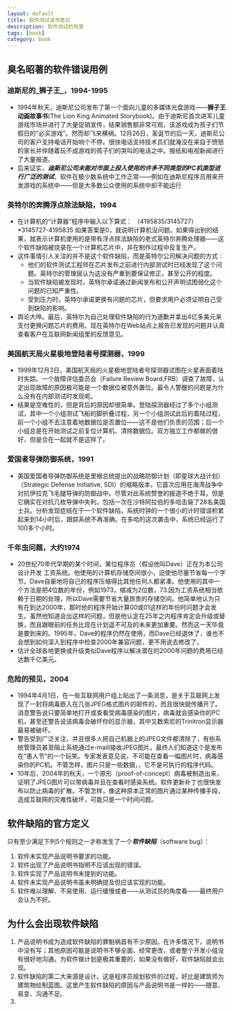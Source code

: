 ```yaml
---
layout: default
title: 软件测试读书笔记
description: 软件测试的背景
tags: [book]
category: book
---
```


## 臭名昭著的软件错误用例
###  迪斯尼的_狮子王_，1994-1995
- 1994年秋天，迪斯尼公司发布了第一个面向儿童的多媒体光盘游戏——**狮子王动画故事书**(The Lion King Animated Storybook)。由于迪斯尼首次进军儿童游戏市场并进行了大量促销宣传，结果销售额非常可观，该游戏成为孩子们节假日的“必买游戏”。然而却飞来横祸。12月26日，圣诞节的后一天，迪斯尼公司的客户支持电话开始响个不停。很快电话支持技术员们就淹没在来自于愤怒的家长并伴随着玩不成游戏的孩子们的哭叫的电话之中。报纸和电视新闻进行了大量报道。
- 后来证实，***迪斯尼公司未能对市面上投入使用的许多不同类型的PC机类型进行广泛的测试***，软件在极少数系统中工作正常——例如在迪斯尼程序员用来开发游戏的系统中——但是大多数公众使用的系统中却不能运行

### 英特尔的奔腾浮点除法缺陷，1994
- 在计算机的“计算器”程序中输入以下算式：
（4195835/3145727）*3145727-4195835
如果答案是0，就说明计算机没问题。如果得出别的结果，就表示计算机使用的是带有浮点除法缺陷的老式英特尔奔腾处理器——这个软件缺陷被烧录在一个计算机芯片中，并在制作过程中反复生产。
- 这件事情引人关注的并不是这个软件缺陷，而是英特尔公司解决问题的方式：
  * 他们的软件测试工程师在芯片发布之前进行内部测试时已经发现了这个问题。英特尔的管理层认为这没有严重到要保证修正，甚至公开的程度。
  * 当软件缺陷被发现时，英特尔承诺通过新闻发布和公开声明试图弱化这个问题的已知严重性。
  * 受到压力时，英特尔承诺更换有问题的芯片，但要求用户必须证明自己受到缺陷的影响。
- 舆论大哗。最后，英特尔为自己处理软件缺陷的行为道歉并拿出4亿多美元来支付更换问题芯片的费用。现在英特尔在Web站点上报告已发现的问题并认真查看客户在互联网新闻组里的反馈意见。       

### 美国航天局火星极地登陆者号探测器，1999
- 1999年12月3日，美国航天局的火星极地登陆者号探测器试图在火星表面着陆时失踪。一个故障评估委员会（Failure Review Board,FRB）调查了故障，认定出现故障的原因极可能是一个数据位被意外置位。最令人警醒的问题是为什么没有在内部测试时发现呢。
- 结果是空难性的，但是背后的原因却很简单。登陆探测器经过了多个小组测试，其中一个小组测试飞船的脚折叠过程，另一个小组测试此后的着陆过程，前一个小组不去注意着地数据位是否置位——这不是他们负责的范围；后一个小组总是在开始测试之前复位计算机、清除数据位。双方独立工作都做的很好，但是合在一起就不是这样了。

### 爱国者导弹防御系统，1991
- 美国爱国者导弹防御系统是里根总统提出的战略防御计划（即星球大战计划）（Strategic Defense Initiative, SDI）的缩略版本，它首次应用在海湾战争中对抗伊拉克飞毛腿导弹的防御战中。尽管对此系统赞誉的报道不绝于耳，但是它确实在对抗几枚导弹中失利，包括一次在沙特阿拉伯的多哈击毙了28名美国士兵。分析发现症结在于一个软件缺陷，系统时钟的一个很小的计时错误积累起来到14小时后，跟踪系统不再准确。在多哈的这次袭击中，系统已经运行了100多个小时。
### 千年虫问题，大约1974
- 20世纪70年代早期的某个时间，某位程序员（假设他叫Dave）正在为本公司设计开发 工资系统。他使用的计算机存储空间很小，迫使他尽量节省每一个字节。Dave自豪地将自己的程序压缩得比其他任何人都紧凑。他使用的其中一个方法是把4位数的年份，例如1973，缩减为2位数，73.因为工资系统相当依赖于日期的处理，所以Dave需要节省大量昂贵的存储空间。他简单地认为只有在到达2000年，那时他的程序开始计算00或01这样的年份时问题才会发生。虽然他知道会出这样的问题，但是他认定在25年之内程序肯定会升级或替换，而且跟眼前的任务比现在计划遥不可及的未来更加重要。然而这一天毕竟是要到来的。1995年，Dave的程序仍然在使用，而Dave已经退休了，谁也不会想到如何深入到程序中检查2000年兼容问题，更不用说去修改了。
- 估计全球各地更换或升级类似Dave程序以解决潜在的2000年问题的费用已经达数千亿美元。

### 危险的预见，2004
- 1994年4月1日，在一些互联网用户组上贴出了一条消息，是关于互联网上发现了一封将病毒嵌入在几张JPEG格式图片的邮件的，而且很快就传播开了。消息警告说只要简单地打开或查看受病毒感染的图片，病毒就会感染你的PC机，甚至还警告说该病毒会破坏你的显示器，其中又数索尼的Trinitron显示器最易被破坏。
- 警告受到广泛关注，并且很多人把自己机器上的JPEG文件都清除了，有些系统管理员甚至阻止系统通过e-maill接收JPEG图片。最终人们知道这个是发布在“愚人节”的一个玩笑。专家发表意见说，不可能在查看一幅图片时，病毒感染你的PC机。不管怎样，图片只是一些数据，，它不是可执行的程序代码。
- 10年后，2004年的秋天，一个原形（proof-of-concept）病毒被制造出来，证明了JPEG图片可以带病毒并且在查看时感染系统。软件更新补丁也很快发布以防止病毒的扩散。不管怎样，像这种原本正常的图片通过某种传播手段，造成互联网的灾难性破坏，可能只是一个时间问题。

## 软件缺陷的官方定义
只有至少满足下列5个规则之一才称发生了一个***软件缺陷***（software bug）：

1. 软件未实现产品说明书要求的功能。
1. 软件出现了产品说明书指明不应该出现的错误。
1. 软件实现了产品说明书未提到的功能。
1. 软件未实现产品说明书虽未明确提及但应该实现的功能。
1. 软件难以理解、不易使用、运行缓慢或者——从测试员的角度看——最终用户会认为不好。

## 为什么会出现软件缺陷
1. 产品说明书成为造成软件缺陷的罪魁祸首有不少原因。在许多情况下，说明书中没有写；其他原因可能是说明书不够全面、经常更改，或者整个开发小组没有很好地沟通。为软件做计划是极其重要的，如果没有做好，软件缺陷就会出现。
2. 软件缺陷的第二大来源是设计。这是程序员规划软件的过程，好比是建筑师为建筑物绘制蓝图。这里产生软件缺陷的原因与产品说明书是一样的——随意、易变、沟通不足。
3. 

